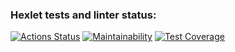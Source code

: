 ### Hexlet tests and linter status:
[![Actions Status](https://github.com/kotyasher/frontend-project-46/actions/workflows/hexlet-check.yml/badge.svg)](https://github.com/kotyasher/frontend-project-46/actions)
[![Maintainability](https://api.codeclimate.com/v1/badges/59136b6da926c190baa5/maintainability)](https://codeclimate.com/github/kotyasher/frontend-project-46/maintainability)
[![Test Coverage](https://api.codeclimate.com/v1/badges/59136b6da926c190baa5/test_coverage)](https://codeclimate.com/github/kotyasher/frontend-project-46/test_coverage)
